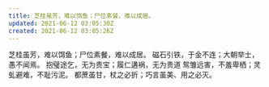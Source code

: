 ```yaml
---
title: 芝桂虽芳，难以饵鱼；尸位素餐，难以成居。
updated: 2021-06-12 03:05:30Z
created: 2021-06-12 03:05:26Z
---
```


芝桂虽芳，难以饵鱼；尸位素餐，难以成居。
磁石引铁，于金不连；大朝举士，愚不闻焉。
抱璧途乞，无为贵宝；履仁遘祸，无为贵道
鸳雏远害，不羞卑栖；灵虬避难，不耻污泥。
都蔗虽甘，杖之必折；巧言虽美、用之必灭。